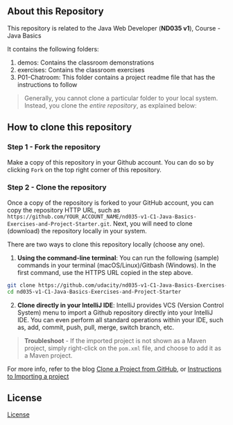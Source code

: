 ## About this Repository
This repository is related to the Java Web Developer (**ND035 v1**), Course - Java Basics

It contains the following folders:
1. demos: Contains the classroom demonstrations
2. exercises: Contains the classroom exercises
3. P01-Chatroom: This folder contains a project readme file that has the instructions to follow

>Generally, you cannot clone a particular folder to your local system. Instead, you clone the *entire repository*, as explained below:

## How to clone this repository
### Step 1 - Fork the repository
Make a copy of this repository in your Github account. You can do so by clicking `Fork` on the top right corner of this repository. 
<br>

### Step 2 - Clone the repository
Once a copy of the repository is forked to your GitHub account, you can copy the repository HTTP URL, such as `https://github.com/YOUR_ACCOUNT_NAME/nd035-v1-C1-Java-Basics-Exercises-and-Project-Starter.git`. Next, you will need to clone (download) the repository locally in your system. 

There are two ways to clone this repository locally (choose any one).
1. **Using the command-line terminal**: You can run the following (sample) commands in your terminal (macOS/Linux)/Gitbash (Windows). In the first command, use the HTTPS URL copied in the step above. 
```bash
git clone https://github.com/udacity/nd035-v1-C1-Java-Basics-Exercises-and-Project-Starter.git
cd nd035-v1-C1-Java-Basics-Exercises-and-Project-Starter
```

2. **Clone directly in your IntelliJ IDE**: IntelliJ provides VCS (Version Control System) menu to import a Github repository directly into your IntelliJ IDE. You can even perform all standard operations within your IDE, such as, add, commit, push, pull, merge, switch branch, etc. 
>**Troubleshoot** - If the imported project is not shown as a Maven project, simply right-click on the `pom.xml` file, and choose to add it as a Maven project.


For more info, refer to the blog [Clone a Project from GitHub](https://blog.jetbrains.com/idea/2020/10/clone-a-project-from-github/), or [Instructions to Importing a project ](https://www.jetbrains.com/help/idea/import-project-or-module-wizard.html)


## License
[License](LICENSE.txt)
